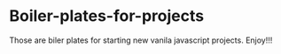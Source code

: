 # Boiler-plates-for-projects
Those are biler plates for starting new vanila javascript projects.
Enjoy!!!
